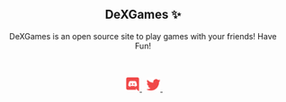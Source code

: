 <h2 align="center">
    <strong>DeXGames</strong> ✨
</h2>
<p align="center">
    DeXGames is an open source site to play games with your friends! Have Fun!
<br>
<br>
&nbsp;
<p align="center">
    &nbsp;
    <a href="https://discord.gg/invitehere">
        <img src="./images/discord.svg/" width="25px" />
    </a>
    &nbsp;
    <a href="https://twitter.com/HonestlyDex/">
        <img src="./images/twitter.svg/" width="25px" />
    </a>
    &nbsp;
    
</p>
